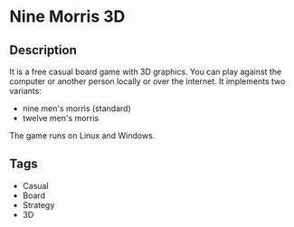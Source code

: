 # Nine Morris 3D

## Description

It is a free casual board game with 3D graphics. You can play against the computer
or another person locally or over the internet. It implements two variants:

- nine men's morris (standard)
- twelve men's morris

The game runs on Linux and Windows.

## Tags

- Casual
- Board
- Strategy
- 3D
